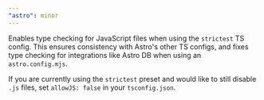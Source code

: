 ```yaml
---
"astro": minor
---
```


Enables type checking for JavaScript files when using the `strictest` TS config. This ensures consistency with Astro's other TS configs, and fixes type checking for integrations like Astro DB when using an `astro.config.mjs`.

If you are currently using the `strictest` preset and would like to still disable `.js` files, set `allowJS: false` in your `tsconfig.json`.
